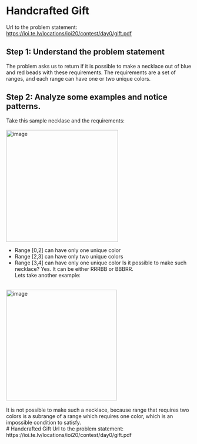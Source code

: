 # Handcrafted Gift
Url to the problem statement: https://ioi.te.lv/locations/ioi20/contest/day0/gift.pdf
## Step 1: Understand the problem statement
The problem asks us to return if it is possible to make a necklace out of blue and red beads with these requirements. The requirements are a set of ranges, and each range can have one or two unique colors.<br>
## Step 2: Analyze some examples and notice patterns.
Take this sample necklase and the requirements:<br>
<br>
<img width="304" alt="image" src="https://github.com/N4m3N1ck/Competitive-Programming.md/assets/138298706/af62b307-5cc7-4d14-89dd-cd0f7a933f68"> <br>
- Range [0,2] can have only one unique color
- Range [2,3] can have only two unique colors
- Range [3,4] can have only one unique color
Is it possible to make such necklace? Yes. It can be either RRRBB or BBBRR. <br>
Lets take another example: <br>
<br>
<img width="301" alt="image" src="https://github.com/N4m3N1ck/Competitive-Programming.md/assets/138298706/098f50a5-32fb-4f4f-82dc-87cb427833e3"> <br>
<br>
It is not possible to make such a necklace, because range that requires two colors is a subrange of a range which requires one color, which is an impossible condition to satisfy.<br>
# Handcrafted Gift
Url to the problem statement: https://ioi.te.lv/locations/ioi20/contest/day0/gift.pdf
